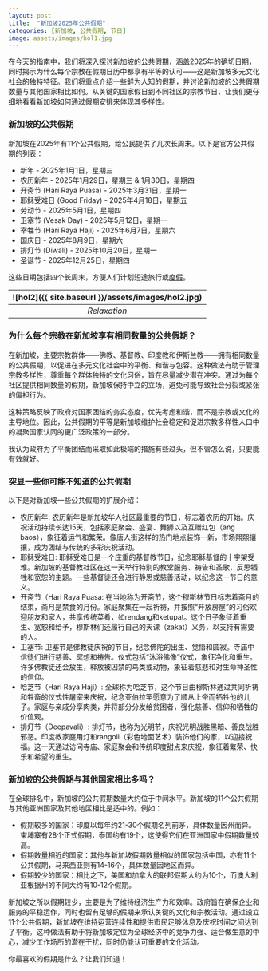 ```yaml
---
layout: post
title:  "新加坡2025年公共假期"
categories: [新加坡, 公共假期, 节日]
image: assets/images/hol1.jpg
---
```

在今天的指南中，我们将深入探讨新加坡的公共假期，涵盖2025年的确切日期，同时揭示为什么每个宗教在假期日历中都享有平等的认可——这是新加坡多元文化社会的独特特征。我们将重点介绍一些鲜为人知的假期，并讨论新加坡的公共假期数量与其他国家相比如何。从关键的国家假日到不同社区的宗教节日，让我们更仔细地看看新加坡如何通过假期安排来体现其多样性。

### 新加坡的公共假期

新加坡在2025年有11个公共假期，给公民提供了几次长周末。以下是官方公共假期的列表：

+ 新年 - 2025年1月1日，星期三
+ 农历新年 - 2025年1月29日，星期三 & 1月30日，星期四
+ 开斋节 (Hari Raya Puasa) - 2025年3月31日，星期一
+ 耶稣受难日 (Good Friday) - 2025年4月18日，星期五
+ 劳动节 - 2025年5月1日，星期四
+ 卫塞节 (Vesak Day) - 2025年5月12日，星期一
+ 宰牲节 (Hari Raya Haji) - 2025年6月7日，星期六
+ 国庆日 - 2025年8月9日，星期六
+ 排灯节 (Diwali) - 2025年10月20日，星期一
+ 圣诞节 - 2025年12月25日，星期四

这些日期包括四个长周末，方便人们计划短途旅行或[度假](https://fromhktosg.github.io/zh/singapore-flights/)。

| ![hol2]({{ site.baseurl }}/assets/images/hol2.jpg)
|:--:| 
|  *Relaxation*  |

### 为什么每个宗教在新加坡享有相同数量的公共假期？

在新加坡，主要宗教群体——佛教、基督教、印度教和伊斯兰教——拥有相同数量的公共假期，以促进在多元文化社会中的平衡、和谐与包容。这种做法有助于管理宗教多样性，尊重每个群体独特的文化习俗，旨在尽量减少潜在冲突。通过为每个社区提供相同数量的假期，新加坡保持中立的立场，避免可能导致社会分裂或紧张的偏袒行为。

这种策略反映了政府对国家团结的务实态度，优先考虑和谐，而不是宗教或文化的主导地位。因此，公共假期的平等是新加坡维护社会稳定和促进宗教多样性人口中的凝聚国家认同的更广泛政策的一部分。

我认为政府为了平衡团结而采取如此极端的措施有些过头，但不管怎么说，只要能有效就好。

### 突显一些你可能不知道的公共假期

以下是对新加坡一些公共假期的扩展介绍：

+ 农历新年: 农历新年是新加坡华人社区最重要的节日，标志着农历的开始。庆祝活动持续长达15天，包括家庭聚会、盛宴、舞狮以及互赠红包（ang baos），象征着运气和繁荣。像唐人街这样的热门地点装饰一新，市场熙熙攘攘，成为团结与传统的多彩庆祝活动。
+ 耶稣受难日: 耶稣受难日是一个庄重的基督教节日，纪念耶稣基督的十字架受难。新加坡的基督教社区在这一天举行特别的教堂服务、祷告和圣歌，反思牺牲和宽恕的主题。一些基督徒还会进行静思或慈善活动，以纪念这一节日的意义。
+ 开斋节（Hari Raya Puasa: 在当地称为开斋节，这个穆斯林节日标志着斋月的结束，斋月是禁食的月份。家庭聚集在一起祈祷，并按照“开放房屋”的习俗欢迎朋友和家人，共享传统菜肴，如rendang和ketupat。这个日子象征着重生、宽恕和给予，穆斯林们还履行自己的天课（zakat）义务，以支持有需要的人。
+ 卫塞节: 卫塞节是佛教徒庆祝的节日，纪念佛陀的出生、觉悟和圆寂。寺庙中信徒们进行慈善、冥想和祷告。仪式包括“沐浴佛像”仪式，象征净化和重生。许多佛教徒还会放生，释放被囚禁的鸟类或动物，象征着慈悲和对生命神圣性的信仰。
+ 哈芝节（Hari Raya Haji）: 全球称为哈芝节，这个节日由穆斯林通过共同祈祷和牲畜的仪式性屠宰来庆祝，纪念亚伯拉罕愿意为了顺从上帝而牺牲他的儿子。家庭与亲戚分享肉类，并将部分分发给贫困者，强化慈善、信仰和牺牲的价值观。
+ 排灯节（Deepavali）: 排灯节，也称为光明节，庆祝光明战胜黑暗、善良战胜邪恶。印度教家庭用灯和rangoli（彩色地面艺术）装饰他们的家，以迎接祝福。这一天通过访问寺庙、家庭聚会和传统印度甜点来庆祝，象征着繁荣、快乐和希望的重生。

### 新加坡的公共假期与其他国家相比多吗？

在全球排名中，新加坡的公共假期数量大约位于中间水平。新加坡的11个公共假期与其他亚洲国家及其他地区相比是适中的。例如：

+ 假期较多的国家：印度以每年约21-30个假期名列前茅，具体数量因州而异。柬埔寨有28个正式假期，泰国约有19个，这使得它们在亚洲国家中假期数量较高。
+ 假期数量相近的国家：其他与新加坡假期数量相似的国家包括中国，亦有11个公共假期，马来西亚则有14-16个，具体数量因地区而异。
+ 假期较少的国家：相比之下，美国和加拿大的联邦假期大约为10个，而澳大利亚根据州的不同大约有10-12个假期。

新加坡之所以假期较少，主要是为了维持经济生产力和效率。政府旨在确保企业和服务的平稳运作，同时也留有足够的假期来承认关键的文化和宗教活动。通过设立11个公共假期，新加坡在维持运营连续性和提供市民足够休息及庆祝时间之间达到了平衡。这种做法有助于将新加坡定位为全球经济中的竞争力强、适合做生意的中心，减少工作场所的潜在干扰，同时仍能认可重要的文化活动。

你最喜欢的假期是什么？让我们知道！

